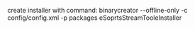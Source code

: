 create installer with command:
binarycreator --offline-only -c config/config.xml -p packages eSoprtsStreamTooleInstaller